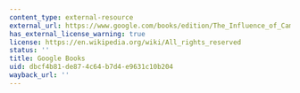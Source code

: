 ```yaml
---
content_type: external-resource
external_url: https://www.google.com/books/edition/The_Influence_of_Campaign_Contributions/7pZFDwAAQBAJ?hl=en&gbpv=1
has_external_license_warning: true
license: https://en.wikipedia.org/wiki/All_rights_reserved
status: ''
title: Google Books
uid: dbcf4b81-de87-4c64-b7d4-e9631c10b204
wayback_url: ''
---
```

